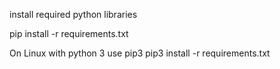 install required python libraries

pip install -r requirements.txt  

On Linux with python 3 use pip3 
pip3 install -r requirements.txt 
